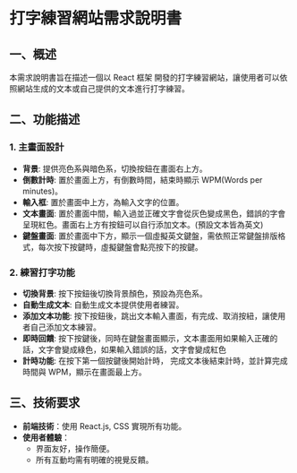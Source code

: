 # 打字練習網站需求說明書

## 一、概述

本需求說明書旨在描述一個以 React 框架 開發的打字練習網站，讓使用者可以依照網站生成的文本或自己提供的文本進行打字練習。

## 二、功能描述

### 1. 主畫面設計

-   **背景**: 提供亮色系與暗色系，切換按鈕在畫面右上方。
-   **倒數計時**: 置於畫面上方，有倒數時間，結束時顯示 WPM(Words per minutes)。
-   **輸入框**: 置於畫面中上方，為輸入文字的位置。
-   **文本畫面**: 置於畫面中間，輸入過並正確文字會從灰色變成黑色，錯誤的字會呈現紅色。畫面右上方有按鈕可以自行添加文本。(預設文本皆為英文)
-   **鍵盤畫面**: 置於畫面中下方，顯示一個虛擬英文鍵盤，需依照正常鍵盤排版格式，每次按下按鍵時，虛擬鍵盤會點亮按下的按鍵。

### 2. 練習打字功能

-   **切換背景**: 按下按鈕後切換背景顏色，預設為亮色系。
-   **自動生成文本**: 自動生成文本提供使用者練習。
-   **添加文本功能**: 按下按鈕後，跳出文本輸入畫面，有完成、取消按紐，讓使用者自己添加文本練習。
-   **即時回饋**: 按下按鍵後，同時在鍵盤畫面顯示，文本畫面用如果輸入正確的話，文字會變成綠色，如果輸入錯誤的話，文字會變成紅色
-   **計時功能**: 在按下第一個按鍵後開始計時， 完成文本後結束計時，並計算完成時間與 WPM，顯示在畫面最上方。

## 三、技術要求

-   **前端技術**：使用 React.js, CSS 實現所有功能。
-   **使用者體驗**：
    -   界面友好，操作簡便。
    -   所有互動均需有明確的視覺反饋。

